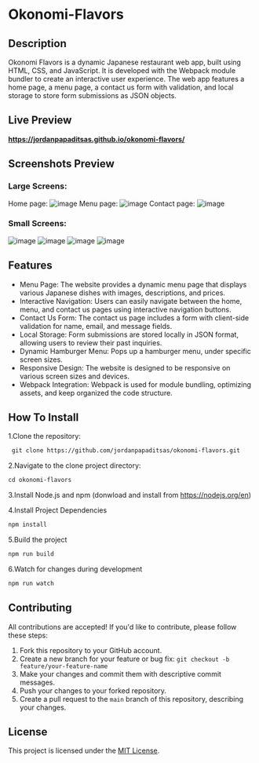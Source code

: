 # Okonomi-Flavors

## Description
Okonomi Flavors is a dynamic Japanese restaurant web app, built using HTML, CSS, and JavaScript. It is developed with the Webpack module bundler to create an interactive user experience. The web app features a home page, a menu page, a contact us form with validation, and local storage to store form submissions as JSON objects.

## Live Preview
**https://jordanpapaditsas.github.io/okonomi-flavors/**

## Screenshots Preview
### **Large Screens:**  

 Home page: ![image](https://github.com/jordanpapaditsas/okonomi-flavors/assets/114758586/8ea3f36e-e3a1-42ed-ae41-e97e4b3286e1)
 Menu page: ![image](https://github.com/jordanpapaditsas/okonomi-flavors/assets/114758586/e0c84434-f868-448b-a442-2aa8a63743e1)
 Contact page: ![image](https://github.com/jordanpapaditsas/okonomi-flavors/assets/114758586/7e046e83-e3f6-4110-a43c-eb51c78f851b)


### **Small Screens:**  
![image](https://github.com/jordanpapaditsas/okonomi-flavors/assets/114758586/3a844f8f-0a4c-45ee-b5cb-d890160fcb46)
![image](https://github.com/jordanpapaditsas/okonomi-flavors/assets/114758586/d9a58678-dd52-41d8-9468-b222c6f9c6df)
![image](https://github.com/jordanpapaditsas/okonomi-flavors/assets/114758586/e0e68fbc-139b-4a67-afc3-be2104d8d00a)
![image](https://github.com/jordanpapaditsas/okonomi-flavors/assets/114758586/25b76783-1bd6-43f9-b7ad-a3bc9bd7b237)





## Features
- Menu Page: The website provides a dynamic menu page that displays various Japanese dishes with images, descriptions, and prices.
- Interactive Navigation: Users can easily navigate between the home, menu, and contact us pages using interactive navigation buttons.
- Contact Us Form: The contact us page includes a form with client-side validation for name, email, and message fields.
- Local Storage: Form submissions are stored locally in JSON format, allowing users to review their past inquiries.
- Dynamic Hamburger Menu: Pops up a hamburger menu, under specific screen sizes.
- Responsive Design: The website is designed to be responsive on various screen sizes and devices.
- Webpack Integration: Webpack is used for module bundling, optimizing assets, and keep organized the code structure.

## How To Install
1.Clone the repository:
```md
 git clone https://github.com/jordanpapaditsas/okonomi-flavors.git
 ```
2.Navigate to the clone project directory:
 ```md
 cd okonomi-flavors
 ```
3.Install Node.js and npm (donwload and install from https://nodejs.org/en)  

4.Install Project Dependencies
```md
npm install
```
5.Build the project
```md
npm run build
```
6.Watch for changes during development
```md
npm run watch
```




## Contributing
All contributions are accepted! If you'd like to contribute, please follow these steps:

1. Fork this repository to your GitHub account.
2. Create a new branch for your feature or bug fix: `git checkout -b feature/your-feature-name`
3. Make your changes and commit them with descriptive commit messages.
4. Push your changes to your forked repository.
5. Create a pull request to the `main` branch of this repository, describing your changes.

## License

This project is licensed under the [MIT License](LICENSE).
